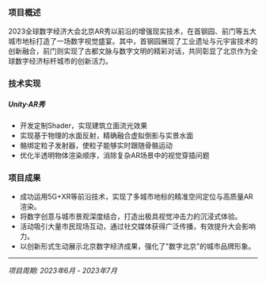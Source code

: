 ﻿---
date: '2024-08-25T09:53:42+02:00'
title: ''
draft: false
description: '2023全球数字经济大会北京AR秀 · 首钢园AR秀、前门AR秀'
video: "/videos/GDEC.mp4"

params:
    image:
        src: "images/works/gdec.png"
        scale: 0.8

projectTitle: "2023全球数字经济大会北京AR秀"
duration: "2023.06-2023.07"
---

### 项目概述

2023全球数字经济大会北京AR秀以前沿的增强现实技术，在首钢园、前门等五大城市地标打造了一场数字视觉盛宴。其中，首钢园展现了工业遗址与元宇宙技术的创新融合，前门则实现了古都文脉与数字文明的精彩对话，共同彰显了北京作为全球数字经济标杆城市的创新活力。

### 技术实现

##### Unity·AR秀
- 开发定制Shader，实现建筑立面流光效果
- 实现基于物理的水面反射，精确融合虚拟倒影与实景水面
- 骼绑定粒子发射器，使粒子能够实时跟随骨骼运动
- 优化半透明物体渲染顺序，消除复杂AR场景中的视觉穿插问题

### 项目成果
- 成功运用5G+XR等前沿技术，实现了多城市地标的精准空间定位与高质量AR渲染。
- 将数字创意与城市景观深度结合，打造出极具视觉冲击力的沉浸式体验。
- 活动吸引大量市民现场互动，通过社交媒体获得广泛传播，有效提升大会影响力。
- 以创新形式生动展示北京数字经济成果，强化了"数字北京"的城市品牌形象。

---

*项目周期: 2023年6月 - 2023年7月*  